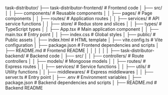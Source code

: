 task-distributor/
├── task-distributor-frontend/  # Frontend code
│   ├── src/
│   │   ├── components/          # Reusable components
│   │   ├── pages/               # Page components
│   │   ├── routes/              # Application routes
│   │   ├── services/            # API service functions
│   │   ├── store/               # Redux store and slices
│   │   ├── types/               # TypeScript types
│   │   ├── App.tsx              # Main application component
│   │   ├── main.tsx             # Entry point
│   │   ├── index.css            # Global styles
│   ├── public/                  # Public assets
│   ├── index.html               # HTML template
│   ├── vite.config.ts           # Vite configuration
│   ├── package.json             # Frontend dependencies and scripts
│   ├── README.md                # Frontend README
│
│
│
│
│
│
├── task-distributor-backend/   # Backend code
│   ├── src/
│   │   ├── controllers/         # Route controllers
│   │   ├── models/              # Mongoose models
│   │   ├── routes/              # Express routes
│   │   ├── services/            # Service functions
│   │   ├── utils/               # Utility functions
│   │   ├── middlewares/         # Express middlewares
│   │   ├── server.ts            # Entry point
│   ├── .env                     # Environment variables
│   ├── package.json             # Backend dependencies and scripts
│   ├── README.md                # Backend README